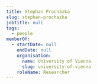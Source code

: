 ```yaml
---
title: Stephan Procházka
slug: stephan-prochazka
jobTitle: null
tags:
  - people
memberOf:
  - startDate: null
    endDate: null
    organisation:
      name: University of Vienna
      slug: university-of-vienna
    roleName: Researcher
---
```

